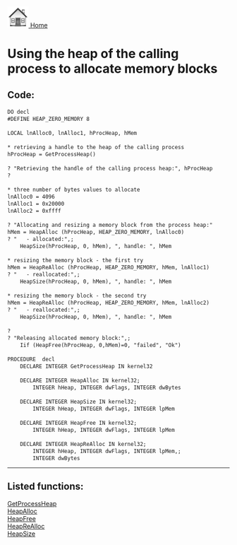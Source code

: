 [<img src="../images/home.png"> Home ](https://github.com/VFPX/Win32API)  

# Using the heap of the calling process to allocate memory blocks

## Code:
```foxpro  
DO decl
#DEFINE HEAP_ZERO_MEMORY 8

LOCAL lnAlloc0, lnAlloc1, hProcHeap, hMem

* retrieving a handle to the heap of the calling process
hProcHeap = GetProcessHeap()

? "Retrieving the handle of the calling process heap:", hProcHeap
?

* three number of bytes values to allocate
lnAlloc0 = 4096
lnAlloc1 = 0x20000
lnAlloc2 = 0xffff

? "Allocating and resizing a memory block from the process heap:"
hMem = HeapAlloc (hProcHeap, HEAP_ZERO_MEMORY, lnAlloc0)
? "   - allocated:",;
	HeapSize(hProcHeap, 0, hMem), ", handle: ", hMem

* resizing the memory block - the first try
hMem = HeapReAlloc (hProcHeap, HEAP_ZERO_MEMORY, hMem, lnAlloc1)
? "   - reallocated:",;
	HeapSize(hProcHeap, 0, hMem), ", handle: ", hMem

* resizing the memory block - the second try
hMem = HeapReAlloc (hProcHeap, HEAP_ZERO_MEMORY, hMem, lnAlloc2)
? "   - reallocated:",;
	HeapSize(hProcHeap, 0, hMem), ", handle: ", hMem

?
? "Releasing allocated memory block:",;
	Iif (HeapFree(hProcHeap, 0,hMem)=0, "failed", "Ok")

PROCEDURE  decl
	DECLARE INTEGER GetProcessHeap IN kernel32

	DECLARE INTEGER HeapAlloc IN kernel32;
		INTEGER hHeap, INTEGER dwFlags, INTEGER dwBytes

	DECLARE INTEGER HeapSize IN kernel32;
		INTEGER hHeap, INTEGER dwFlags, INTEGER lpMem

	DECLARE INTEGER HeapFree IN kernel32;
		INTEGER hHeap, INTEGER dwFlags, INTEGER lpMem

	DECLARE INTEGER HeapReAlloc IN kernel32;
		INTEGER hHeap, INTEGER dwFlags, INTEGER lpMem,;
		INTEGER dwBytes  
```  
***  


## Listed functions:
[GetProcessHeap](../libraries/kernel32/GetProcessHeap.md)  
[HeapAlloc](../libraries/kernel32/HeapAlloc.md)  
[HeapFree](../libraries/kernel32/HeapFree.md)  
[HeapReAlloc](../libraries/kernel32/HeapReAlloc.md)  
[HeapSize](../libraries/kernel32/HeapSize.md)  
